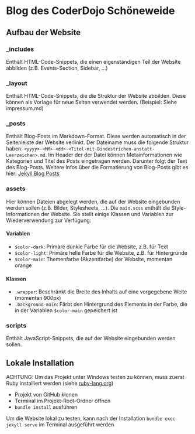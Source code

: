 # Blog des CoderDojo Schöneweide

## Aufbau der Website

### _includes
Enthält HTML-Code-Snippets, die einen eigenständigen Teil der Website abbilden (z.B. Events-Section, Sidebar, ...)

### _layout
Enthält HTML-Code-Snippets, die die Struktur der Website abbilden. Diese können als Vorlage für neue Seiten verwendet werden. (Beispiel: Siehe impressum.md)

### _posts
Enthält Blog-Posts im Markdown-Format. Diese werden automatisch in der Seitenleiste der Website verlinkt. Der Dateiname muss die folgende Struktur haben: `<yyyy>-<MM>-<dd>-<Titel-mit-Bindestrichen-anstatt-Leerzeichen>.md`. Im Header der der Datei können Metainformationen wie Kategorien und Titel des Posts eingetragen werden. Darunter folgt der Text des Blog-Posts. Weitere Infos über die Formatierung von Blog-Posts gibt es hier: [Jekyll Blog Posts](https://jekyllrb.com/docs/posts/)

### assets
Hier können Dateien abgelegt werden, die auf der Website eingebunden werden sollen (z.B. Bilder, Stylesheets, ...). Die `main.scss` enthält die Style-Informationen der Website. Sie stellt einige Klassen und Variablen zur Wiederverwendung zur Verfügung:

#### Variablen
- `$color-dark`: Primäre dunkle Farbe für die Website, z.B. für Text
- `$color-light`: Primäre helle Farbe für die Website, z.B. für Hintergründe
- `$color-main`: Themenfarbe (Akzentfarbe) der Website, momentan orange

#### Klassen
- `.wrapper`: Beschränkt die Breite des Inhalts auf eine vorgegebene Weite (momentan 900px)
- `.background-main`: Färbt den Hintergrund des Elements in der Farbe, die in der Variablen `$color-main` gepeichert ist

### scripts
Enthält JavaScript-Snippets, die auf der Website eingebunden werden sollen.

## Lokale Installation

ACHTUNG: Um das Projekt unter Windows testen zu können, muss zuerst Ruby installiert werden (siehe [ruby-lang.org](https://www.ruby-lang.org/en/))

- Projekt von GitHub klonen
- Terminal im Projekt-Root-Ordner öffnen
- `bundle install` ausführen

Um die Website lokal zu testen, kann nach der Installation `bundle exec jekyll serve` im Terminal ausgeführt werden
